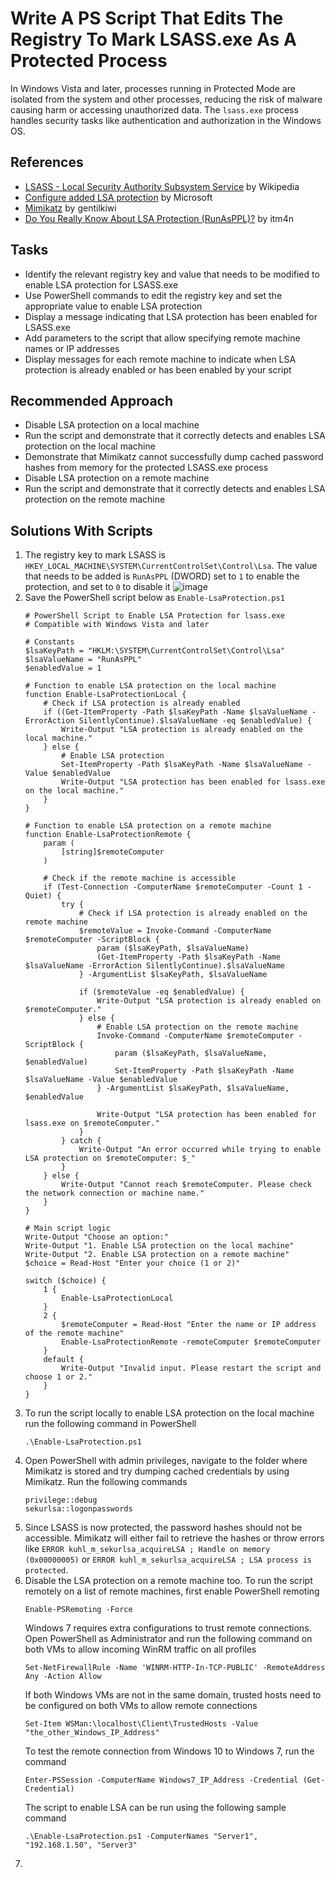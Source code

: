 # Write A PS Script That Edits The Registry To Mark LSASS.exe As A Protected Process
In Windows Vista and later, processes running in Protected Mode are isolated from the system and other processes, reducing the risk of malware causing harm or accessing unauthorized data. The `lsass.exe` process handles security tasks like authentication and authorization in the Windows OS.

## References
- [LSASS - Local Security Authority Subsystem Service](https://en.wikipedia.org/wiki/Local_Security_Authority_Subsystem_Service) by Wikipedia
- [Configure added LSA protection](https://learn.microsoft.com/en-us/windows-server/security/credentials-protection-and-management/configuring-additional-lsa-protection) by Microsoft
- [Mimikatz](https://github.com/gentilkiwi/mimikatz) by gentilkiwi
- [Do You Really Know About LSA Protection (RunAsPPL)?](https://itm4n.github.io/lsass-runasppl/) by itm4n


## Tasks
- Identify the relevant registry key and value that needs to be modified to enable LSA protection for LSASS.exe
- Use PowerShell commands to edit the registry key and set the appropriate value to enable LSA protection
- Display a message indicating that LSA protection has been enabled for LSASS.exe
- Add parameters to the script that allow specifying remote machine names or IP addresses
- Display messages for each remote machine to indicate when LSA protection is already enabled or has been enabled by your script


## Recommended Approach
- Disable LSA protection on a local machine
- Run the script and demonstrate that it correctly detects and enables LSA protection on the local machine
- Demonstrate that Mimikatz cannot successfully dump cached password hashes from memory for the protected LSASS.exe process
- Disable LSA protection on a remote machine
- Run the script and demonstrate that it correctly detects and enables LSA protection on the remote machine


## Solutions With Scripts
1. The registry key to mark LSASS is `HKEY_LOCAL_MACHINE\SYSTEM\CurrentControlSet\Control\Lsa`. The value that needs to be added is `RunAsPPL` (DWORD) set to `1` to enable the protection, and set to `0` to disable it
   ![image](https://github.com/user-attachments/assets/9f4a548f-a9ed-4a15-969b-454c373d9da5)
2. Save the PowerShell script below as `Enable-LsaProtection.ps1`
   ```
   # PowerShell Script to Enable LSA Protection for lsass.exe
   # Compatible with Windows Vista and later
   
   # Constants
   $lsaKeyPath = "HKLM:\SYSTEM\CurrentControlSet\Control\Lsa"
   $lsaValueName = "RunAsPPL"
   $enabledValue = 1
   
   # Function to enable LSA protection on the local machine
   function Enable-LsaProtectionLocal {
       # Check if LSA protection is already enabled
       if ((Get-ItemProperty -Path $lsaKeyPath -Name $lsaValueName -ErrorAction SilentlyContinue).$lsaValueName -eq $enabledValue) {
           Write-Output "LSA protection is already enabled on the local machine."
       } else {
           # Enable LSA protection
           Set-ItemProperty -Path $lsaKeyPath -Name $lsaValueName -Value $enabledValue
           Write-Output "LSA protection has been enabled for lsass.exe on the local machine."
       }
   }
   
   # Function to enable LSA protection on a remote machine
   function Enable-LsaProtectionRemote {
       param (
           [string]$remoteComputer
       )
   
       # Check if the remote machine is accessible
       if (Test-Connection -ComputerName $remoteComputer -Count 1 -Quiet) {
           try {
               # Check if LSA protection is already enabled on the remote machine
               $remoteValue = Invoke-Command -ComputerName $remoteComputer -ScriptBlock {
                   param ($lsaKeyPath, $lsaValueName)
                   (Get-ItemProperty -Path $lsaKeyPath -Name $lsaValueName -ErrorAction SilentlyContinue).$lsaValueName
               } -ArgumentList $lsaKeyPath, $lsaValueName
   
               if ($remoteValue -eq $enabledValue) {
                   Write-Output "LSA protection is already enabled on $remoteComputer."
               } else {
                   # Enable LSA protection on the remote machine
                   Invoke-Command -ComputerName $remoteComputer -ScriptBlock {
                       param ($lsaKeyPath, $lsaValueName, $enabledValue)
                       Set-ItemProperty -Path $lsaKeyPath -Name $lsaValueName -Value $enabledValue
                   } -ArgumentList $lsaKeyPath, $lsaValueName, $enabledValue
   
                   Write-Output "LSA protection has been enabled for lsass.exe on $remoteComputer."
               }
           } catch {
               Write-Output "An error occurred while trying to enable LSA protection on $remoteComputer: $_"
           }
       } else {
           Write-Output "Cannot reach $remoteComputer. Please check the network connection or machine name."
       }
   }
   
   # Main script logic
   Write-Output "Choose an option:"
   Write-Output "1. Enable LSA protection on the local machine"
   Write-Output "2. Enable LSA protection on a remote machine"
   $choice = Read-Host "Enter your choice (1 or 2)"
   
   switch ($choice) {
       1 {
           Enable-LsaProtectionLocal
       }
       2 {
           $remoteComputer = Read-Host "Enter the name or IP address of the remote machine"
           Enable-LsaProtectionRemote -remoteComputer $remoteComputer
       }
       default {
           Write-Output "Invalid input. Please restart the script and choose 1 or 2."
       }
   }
   ```
3. To run the script locally to enable LSA protection on the local machine run the following command in PowerShell
   ```
   .\Enable-LsaProtection.ps1
   ```
4. Open PowerShell with admin privileges, navigate to the folder where Mimikatz is stored and try dumping cached credentials by using Mimikatz. Run the following commands
   ```
   privilege::debug
   sekurlsa::logonpasswords
   ```
5. Since LSASS is now protected, the password hashes should not be accessible. Mimikatz will either fail to retrieve the hashes or throw errors like `ERROR kuhl_m_sekurlsa_acquireLSA ; Handle on memory (0x00000005)` or `ERROR kuhl_m_sekurlsa_acquireLSA ; LSA process is protected`.
6. Disable the LSA protection on a remote machine too. To run the script remotely on a list of remote machines, first enable PowerShell remoting
   ```
   Enable-PSRemoting -Force
   ```
   Windows 7 requires extra configurations to trust remote connections. Open PowerShell as Administrator and run the following command on both VMs to allow incoming WinRM traffic on all profiles
   ```
   Set-NetFirewallRule -Name 'WINRM-HTTP-In-TCP-PUBLIC' -RemoteAddress Any -Action Allow
   ```
   If both Windows VMs are not in the same domain, trusted hosts need to be configured on both VMs to allow remote connections
   ```
   Set-Item WSMan:\localhost\Client\TrustedHosts -Value "the_other_Windows_IP_Address"
   ```
   To test the remote connection from Windows 10 to Windows 7, run the command
   ```
   Enter-PSSession -ComputerName Windows7_IP_Address -Credential (Get-Credential)
   ```
   The script to enable LSA can be run using the following sample command
   ```
   .\Enable-LsaProtection.ps1 -ComputerNames "Server1", "192.168.1.50", "Server3"
   ```
7.
 

